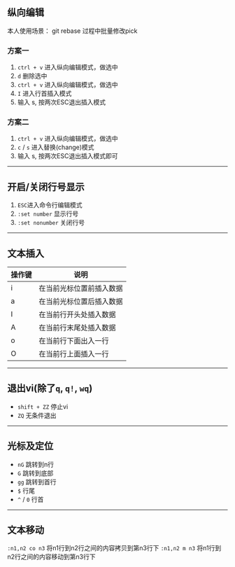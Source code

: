 ## 纵向编辑
本人使用场景： git rebase 过程中批量修改pick

### 方案一
1. `ctrl + v` 进入纵向编辑模式，做选中
2. `d` 删除选中
3. `ctrl + v` 进入纵向编辑模式，做选中
4. `I` 进入行首插入模式
5. 输入 s, 按两次ESC退出插入模式

### 方案二
1. `ctrl + v` 进入纵向编辑模式，做选中
2. `c` / `s` 进入替换(change)模式
3. 输入 s, 按两次ESC退出插入模式即可

***

## 开启/关闭行号显示
1. `ESC`进入命令行编辑模式
2. `:set number` 显示行号
3. `:set nonumber` 关闭行号

***

## 文本插入
操作键 | 说明
--- | ---
i  | 在当前光标位置前插入数据
a | 在当前光标位置后插入数据
I | 在当前行开头处插入数据
A | 在当前行末尾处插入数据
o | 在当前行下面出入一行
O | 在当前行上面插入一行

***

## 退出vi(除了`q`, `q!`, `wq`)
* `shift + ZZ` 停止vi
* `ZQ` 无条件退出

***

## 光标及定位
* `nG` 跳转到n行
* `G` 跳转到底部
* `gg` 跳转到首行
* `$` 行尾
* `^` / `0` 行首

***

## 文本移动
`:n1,n2 co n3`  将n1行到n2行之间的内容拷贝到第n3行下
`:n1,n2 m n3`   将n1行到n2行之间的内容移动到第n3行下

